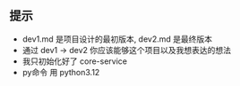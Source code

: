 ## 提示
- dev1.md 是项目设计的最初版本, dev2.md 是最终版本
- 通过 dev1 -> dev2 你应该能够这个项目以及我想表达的想法
- 我只初始化好了 core-service
- py命令 用 python3.12
